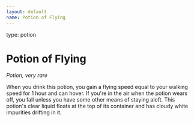 ```yaml
---
layout: default
name: Potion of Flying
---
```

type: potion

# Potion of Flying 
_Potion, very rare_ 

When you drink this potion, you gain a flying speed equal to your walking speed for 1 hour and can hover. If you're in the air when the potion wears off, you fall unless you have some other means of staying aloft. This potion's clear liquid floats at the top of its container and has cloudy white impurities drifting in it. 